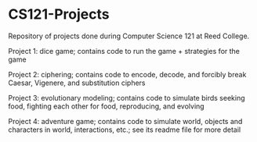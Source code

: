 # CS121-Projects
Repository of projects done during Computer Science 121 at Reed College.

Project 1: dice game; contains code to run the game + strategies for the game

Project 2: ciphering; contains code to encode, decode, and forcibly break Caesar, Vigenere, and substitution ciphers

Project 3: evolutionary modeling; contains code to simulate birds seeking food, fighting each other for food, reproducing, and evolving

Project 4: adventure game; contains code to simulate world, objects and characters in world, interactions, etc.; see its readme file for more detail
